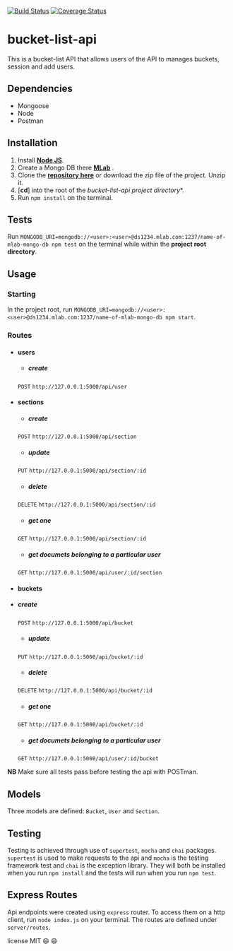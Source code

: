 [![Build Status](https://travis-ci.org/damakahindi/bucket-list-api.svg?branch=master)](https://travis-ci.org/damakahindi/bucket-list-api)
[![Coverage Status](https://coveralls.io/repos/github/damakahindi/bucket-list-api/badge.svg?branch=master)](https://coveralls.io/github/damakahindi/bucket-list-api?branch=master)

# bucket-list-api
This is a  bucket-list API that allows users of the API to manages buckets, session and add users. 

## Dependencies
* Mongoose​
* Node
* Postman

## Installation

1. Install [**Node JS**](https://nodejs.org/en/).
1. Create a Mongo DB there [**MLab**](https://mlab.com/) . 
1. Clone the [**repository here**](https://github.com/andela-ekahindi/doc-api.git) or download the zip file of the project. Unzip it.
1. [**cd**] into the root of the *bucket-list-api project directory**.
1. Run `npm install` on the terminal.

## Tests

Run `MONGODB_URI=mongodb://<user>:<user>@ds1234.mlab.com:1237/name-of-mlab-mongo-db npm test` on the terminal while within the **project root directory**.

## Usage
### Starting
In the project root, run `MONGODB_URI=mongodb://<user>:<user>@ds1234.mlab.com:1237/name-of-mlab-mongo-db npm start`.
### Routes
* #### users

  * ##### create
  `POST`
  `http://127.0.0.1:5000/api/user`

* #### sections
  * ##### create
  `POST`
  `http://127.0.0.1:5000/api/section`

  * ##### update
  `PUT`
  `http://127.0.0.1:5000/api/section/:id`

  * ##### delete
  `DELETE`
  `http://127.0.0.1:5000/api/section/:id`

  * ##### get one
  `GET`
  `http://127.0.0.1:5000/api/section/:id`

  * ##### get documets belonging to a particular user
  `GET`
  `http://127.0.0.1:5000/api/user/:id/section`

* #### buckets

* ##### create
  `POST`
  `http://127.0.0.1:5000/api/bucket`

  * ##### update
  `PUT`
  `http://127.0.0.1:5000/api/bucket/:id`

  * ##### delete
  `DELETE`
  `http://127.0.0.1:5000/api/bucket/:id`

  * ##### get one
  `GET`
  `http://127.0.0.1:5000/api/bucket/:id`

  * ##### get documets belonging to a particular user
  `GET`
  `http://127.0.0.1:5000/api/user/:id/bucket`

**NB** Make sure all tests pass before testing the api with POSTman.

## Models

Three models are defined: `Bucket`, `User` and `Section`. 

## Testing

Testing is achieved through use of `supertest`, `mocha` and `chai` packages. `supertest` is used to make requests to the api and `mocha` is the testing framework test and `chai` is the exception library. They will both be installed when you run `npm install` and the tests will run when you run `npm test`.

## Express Routes

Api endpoints were created using `express` router. To access them on a http client, run `node index.js` on your terminal. The routes are defined under `server/routes`.


license MIT 😄 😄